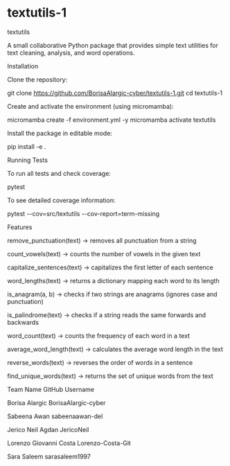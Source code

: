 # textutils-1

textutils

A small collaborative Python package that provides simple text utilities for text cleaning, analysis, and word operations.

Installation

Clone the repository:

git clone https://github.com/BorisaAlargic-cyber/textutils-1.git
cd textutils-1

Create and activate the environment (using micromamba):

micromamba create -f environment.yml -y
micromamba activate textutils

Install the package in editable mode:

pip install -e .

Running Tests

To run all tests and check coverage:

pytest

To see detailed coverage information:

pytest --cov=src/textutils --cov-report=term-missing

Features

remove_punctuation(text) → removes all punctuation from a string

count_vowels(text) → counts the number of vowels in the given text

capitalize_sentences(text) → capitalizes the first letter of each sentence

word_lengths(text) → returns a dictionary mapping each word to its length

is_anagram(a, b) → checks if two strings are anagrams (ignores case and punctuation)

is_palindrome(text) → checks if a string reads the same forwards and backwards

word_count(text) → counts the frequency of each word in a text

average_word_length(text) → calculates the average word length in the text

reverse_words(text) → reverses the order of words in a sentence

find_unique_words(text) → returns the set of unique words from the text

Team
Name GitHub Username

Borisa Alargic BorisaAlargic-cyber

Sabeena Awan sabeenaawan-del

Jerico Neil Agdan JericoNeil

Lorenzo Giovanni Costa Lorenzo-Costa-Git

Sara Saleem sarasaleem1997
